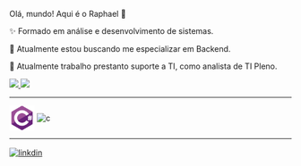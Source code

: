 <p> Olá, mundo! Aqui é o Raphael 👋</p>
<p>✨ Formado em análise e desenvolvimento de sistemas.</p>
<p>🌱 Atualmente estou buscando me especializar em Backend.</p>
<p>🔭 Atualmente trabalho prestanto suporte a TI, como analista de TI Pleno.</p>

<!--
**raphaelz3/raphaelz3** is a ✨ _special_ ✨ repository because its `README.md` (this file) appears on your GitHub profile.

Here are some ideas to get you started:

- 🔭 I’m currently working on ...
- 🌱 I’m currently learning ...
- 👯 I’m looking to collaborate on ...
- 🤔 I’m looking for help with ...
- 💬 Ask me about ...
- 📫 How to reach me: ...
- 😄 Pronouns: ...
- ⚡ Fun fact: ...
-->
<a href="https://github.com/raphaelz3">
  <img height="180em" src="https://github-readme-stats.vercel.app/api?username=raphaelz3&show_icons=true&theme=dark&include_all_commits=true&count_private=true"/>
  <img height="180em" src="https://github-readme-stats.vercel.app/api/top-langs/?username=raphaelz3&layout=compact&langs_count=7&theme=dark"/>
</a>
 <!--  <hr>
  <p> projeto mais recente: </p>
   <a href="https://github.com/raphaelz3/So_Long"> 
  <img align="center" src="https://github-readme-stats.vercel.app/api/pin/?username=raphaelz3&repo=So_Long&theme=dark" />
  -->
</a>
  <hr>
  <div>
     <img align="center" alt="css3" height="45" width="45" src="https://raw.githubusercontent.com/devicons/devicon/master/icons/csharp/csharp-original.svg"/>
    <img align="center" alt="c" height="45" width="45" src="https://cdn.jsdelivr.net/gh/devicons/devicon/icons/c/c-original.svg" /> 
    
   <!-- <img align="center" alt="js" height="40" width="40" src="https://raw.githubusercontent.com/devicons/devicon/master/icons/javascript/javascript-plain.svg">
    <img align="center" alt="html5" height="45" width="45" src="https://cdn-icons-png.flaticon.com/512/888/888859.png">
    <img align="center" alt="css3" height="45" width="45" src="https://cdn-icons-png.flaticon.com/512/888/888847.png"> -->
  </div>
  <hr>
  <a href="https://www.linkedin.com/in/raphaelnascimento91/"><img align="center" alt="linkdin" height="45" width="45"  src="https://cdn-icons-png.flaticon.com/512/174/174857.png"></a>
  
